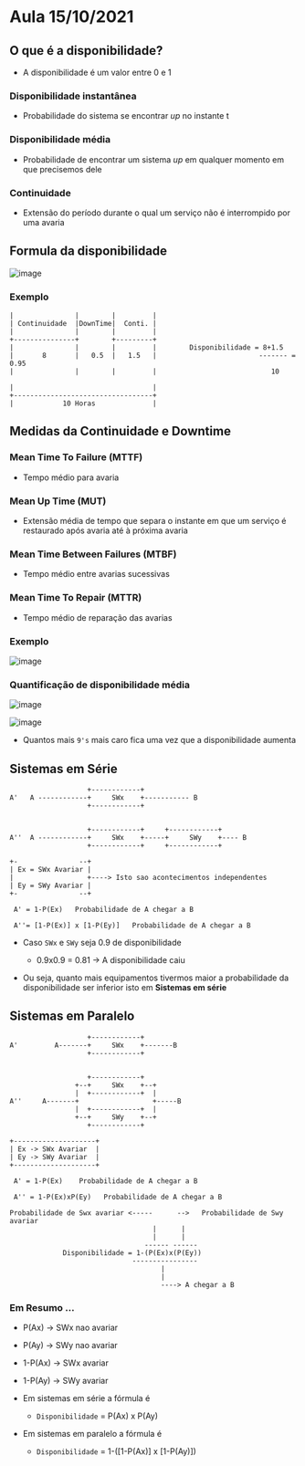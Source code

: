 # Aula 15/10/2021

## O que é a disponibilidade? 

- A disponibilidade é um valor entre 0 e 1

### Disponibilidade instantânea

- Probabilidade do sistema se encontrar *up* no instante t

### Disponibilidade média

- Probabilidade de encontrar um sistema *up* em qualquer momento em que precisemos dele 

### Continuidade

- Extensão do período durante o qual um serviço não é interrompido por uma avaria

## Formula da disponibilidade

![image](https://user-images.githubusercontent.com/12052283/138565504-6d7c4640-5519-4d66-b620-8658e7416713.png)

### Exemplo
```
|               |        |         |
| Continuidade  |DownTime|  Conti. |
|               |        |         |
+---------------+        +---------+
|               |        |         |        Disponibilidade = 8+1.5
|       8       |   0.5  |   1.5   |                         ------- = 0.95
|               |        |         |                            10

|                                  |
+----------------------------------+
|            10 Horas              |
```

## Medidas da Continuidade e Downtime

### Mean Time To Failure (MTTF)

- Tempo médio para avaria

### Mean Up Time (MUT)

- Extensão média de tempo que separa o instante em que um serviço é restaurado após avaria até à próxima avaria

### Mean Time Between Failures (MTBF)

- Tempo médio entre avarias sucessivas

### Mean Time To Repair (MTTR)

- Tempo médio de reparação das avarias

### Exemplo

![image](https://user-images.githubusercontent.com/12052283/138565851-c5667d00-b63f-4709-9a3b-4218175316d1.png)

### Quantificação de disponibilidade média

![image](https://user-images.githubusercontent.com/12052283/138565893-4b8f328d-7292-4b06-9673-660207c7058e.png)

![image](https://user-images.githubusercontent.com/12052283/138565970-41891073-4c9c-4c3f-b9a5-1b82526a902a.png)

- Quantos mais `9's` mais caro fica uma vez que a disponibilidade aumenta

## Sistemas em Série


```
                   +------------+
A'   A ------------+     SWx    +----------- B
                   +------------+


                   +------------+     +------------+
A''  A ------------+     SWx    +-----+     SWy    +---- B
                   +------------+     +------------+
```

```
+-               --+
| Ex = SWx Avariar |
|                  +----> Isto sao acontecimentos independentes
| Ey = SWy Avariar |
+-               --+

 A' = 1-P(Ex)   Probabilidade de A chegar a B

 A''= [1-P(Ex)] x [1-P(Ey)]   Probabilidade de A chegar a B
```

- Caso `SWx` e `SWy` seja 0.9 de disponibilidade
  - 0.9x0.9 = 0.81 -> A disponibilidade caiu

- Ou seja, quanto mais equipamentos tivermos maior a probabilidade da disponibilidade ser inferior isto em **Sistemas em série**

## Sistemas em Paralelo

```
                   +------------+
A'         A-------+     SWx    +-------B
                   +------------+


                   +------------+
                +--+     SWx    +--+
                |  +------------+  |
A''     A-------+                  +-----B
                |  +------------+  |
                +--+     SWy    +--+
                   +------------+
```

```
+--------------------+
| Ex -> SWx Avariar  |
| Ey -> SWy Avariar  |
+--------------------+

 A' = 1-P(Ex)    Probabilidade de A chegar a B

 A'' = 1-P(Ex)xP(Ey)   Probabilidade de A chegar a B
```

```
Probabilidade de Swx avariar <-----      -->   Probabilidade de Swy avariar
                                   |      |
                                   |      |
                                 ------ ------
             Disponibilidade = 1-(P(Ex)x(P(Ey))
                              ----------------
                                     |
                                     |
                                     ----> A chegar a B
```									 

### Em Resumo ...

  - P(Ax) -> SWx nao avariar
  - P(Ay) -> SWy nao avariar
  - 1-P(Ax) -> SWx avariar
  - 1-P(Ay) -> SWy avariar


- Em sistemas em série a fórmula é
  - `Disponibilidade` = P(Ax) x P(Ay)

- Em sistemas em paralelo a fórmula é
  - `Disponibilidade` = 1-([1-P(Ax)] x [1-P(Ay)])
